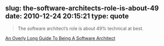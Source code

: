 slug: the-software-architects-role-is-about-49
date: 2010-12-24 20:15:21
type: quote
---

> The software architect’s role is about 49% technical at best.

[An Overly Long Guide To Being A Software Architect](http://david.ing.name/2010/12/21/an-overly-long-guide-to-being-a-software-architect/)
